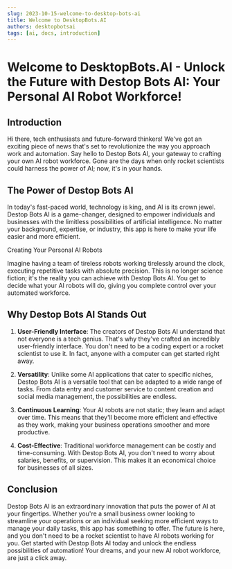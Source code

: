 ```yaml
---
slug: 2023-10-15-welcome-to-desktop-bots-ai
title: Welcome to DesktopBots.AI
authors: desktopbotsai
tags: [ai, docs, introduction]
---
```


# Welcome to DesktopBots.AI - Unlock the Future with Destop Bots AI: Your Personal AI Robot Workforce!

## Introduction

Hi there, tech enthusiasts and future-forward thinkers! We've got an exciting piece of news that's set to revolutionize the way you approach work and automation. Say hello to Destop Bots AI, your gateway to crafting your own AI robot workforce. Gone are the days when only rocket scientists could harness the power of AI; now, it's in your hands.

## The Power of Destop Bots AI

In today's fast-paced world, technology is king, and AI is its crown jewel. Destop Bots AI is a game-changer, designed to empower individuals and businesses with the limitless possibilities of artificial intelligence. No matter your background, expertise, or industry, this app is here to make your life easier and more efficient.

Creating Your Personal AI Robots

Imagine having a team of tireless robots working tirelessly around the clock, executing repetitive tasks with absolute precision. This is no longer science fiction; it's the reality you can achieve with Destop Bots AI. You get to decide what your AI robots will do, giving you complete control over your automated workforce.

## Why Destop Bots AI Stands Out

1. **User-Friendly Interface**: The creators of Destop Bots AI understand that not everyone is a tech genius. That's why they've crafted an incredibly user-friendly interface. You don't need to be a coding expert or a rocket scientist to use it. In fact, anyone with a computer can get started right away.

2. **Versatility**: Unlike some AI applications that cater to specific niches, Destop Bots AI is a versatile tool that can be adapted to a wide range of tasks. From data entry and customer service to content creation and social media management, the possibilities are endless.

3. **Continuous Learning**: Your AI robots are not static; they learn and adapt over time. This means that they'll become more efficient and effective as they work, making your business operations smoother and more productive.

4. **Cost-Effective**: Traditional workforce management can be costly and time-consuming. With Destop Bots AI, you don't need to worry about salaries, benefits, or supervision. This makes it an economical choice for businesses of all sizes.

## Conclusion

Destop Bots AI is an extraordinary innovation that puts the power of AI at your fingertips. Whether you're a small business owner looking to streamline your operations or an individual seeking more efficient ways to manage your daily tasks, this app has something to offer. The future is here, and you don't need to be a rocket scientist to have AI robots working for you. Get started with Destop Bots AI today and unlock the endless possibilities of automation! Your dreams, and your new AI robot workforce, are just a click away.